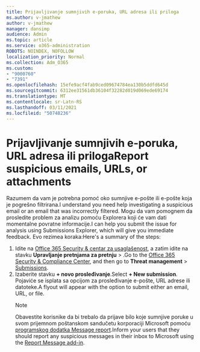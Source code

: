 ```yaml
---
title: Prijavljivanje sumnjivih e-poruka, URL adresa ili priloga
ms.author: v-jmathew
author: v-jmathew
manager: dansimp
audience: Admin
ms.topic: article
ms.service: o365-administration
ROBOTS: NOINDEX, NOFOLLOW
localization_priority: Normal
ms.collection: Adm_O365
ms.custom:
- "9000760"
- "7391"
ms.openlocfilehash: 15efe9acf4fab9ced09674784ea130b5ddfd645d
ms.sourcegitcommit: 6312ee31561db36104f32282d019d069ede69174
ms.translationtype: MT
ms.contentlocale: sr-Latn-RS
ms.lasthandoff: 03/11/2021
ms.locfileid: "50748236"
---
```

# <a name="report-suspicious-emails-urls-or-attachments"></a><span data-ttu-id="a0b68-102">Prijavljivanje sumnjivih e-poruka, URL adresa ili priloga</span><span class="sxs-lookup"><span data-stu-id="a0b68-102">Report suspicious emails, URLs, or attachments</span></span>

<span data-ttu-id="a0b68-103">Razumem da vam je potrebna pomoć oko sumnjive e-pošte ili e-pošte koja je pogrešno filtrirana.</span><span class="sxs-lookup"><span data-stu-id="a0b68-103">I understand you need help investigating a suspicious email or an email that was incorrectly filtered.</span></span> <span data-ttu-id="a0b68-104">Mogu da vam pomognem da prosledite problem za analizu pomoću Explorera koji će vam dati momentalne povratne informacije.</span><span class="sxs-lookup"><span data-stu-id="a0b68-104">I can help you submit the issue for analysis using Submissions Explorer, which will give you immediate feedback.</span></span> <span data-ttu-id="a0b68-105">Evo rezimea koraka:</span><span class="sxs-lookup"><span data-stu-id="a0b68-105">Here's a summary of the steps:</span></span>

1. <span data-ttu-id="a0b68-106">Idite na [Office 365 Security & centar za usaglašenost](https://go.microsoft.com/fwlink/p/?linkid=2077143), a zatim idite na stavku **Upravljanje pretnjama za pretnju**  >  [](https://go.microsoft.com/fwlink/?linkid=2101521).</span><span class="sxs-lookup"><span data-stu-id="a0b68-106">Go to the [Office 365 Security & Compliance Center](https://go.microsoft.com/fwlink/p/?linkid=2077143), and then go to **Threat management** > [Submissions](https://go.microsoft.com/fwlink/?linkid=2101521).</span></span>
2. <span data-ttu-id="a0b68-107">Izaberite stavku **+ novo prosleđivanje**.</span><span class="sxs-lookup"><span data-stu-id="a0b68-107">Select **+ New submission**.</span></span> <span data-ttu-id="a0b68-108">Pojaviće se isplata sa opcijom za prosleđivanje e-pošte, URL adrese ili datoteke.</span><span class="sxs-lookup"><span data-stu-id="a0b68-108">A flyout will appear with the option to submit either an email, URL, or file.</span></span>
    > [!NOTE]
    > <span data-ttu-id="a0b68-109">Obavestite korisnike da bi trebalo da prijave bilo koje sumnjive poruke u svom prijemnom poštanskom sandučetu korporaciji Microsoft pomoću [programskog dodatka Message report](https://go.microsoft.com/fwlink/?linkid=2092385).</span><span class="sxs-lookup"><span data-stu-id="a0b68-109">Inform your users that they should report any suspicious messages in their inbox to Microsoft using the [Report Message add-in](https://go.microsoft.com/fwlink/?linkid=2092385).</span></span>
